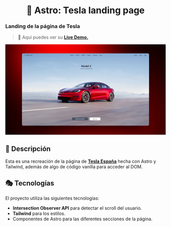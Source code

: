 <div align="center">
  
# 🚗 Astro: Tesla landing page

</div>

### Landing de la página de Tesla

> 🧩 Aquí puedes ver su [**Live Demo.**](https://tesla-landing-abraham.netlify.app/)

![vista-previa](./public/preview/01-page-preview.jpg)

## 🚀 Descripción

Esta es una recreación de la página de **[Tesla España](https://www.tesla.com/es_es)** hecha con Astro y Tailwind, además de algo de código vanilla para acceder al DOM.

## 🎭 Tecnologías

El proyecto utiliza las siguientes tecnologías:

- **Intersection Observer API** para detectar el scroll del usuario.
- **Tailwind** para los estilos.
- Componentes de Astro para las diferentes secciones de la página.
